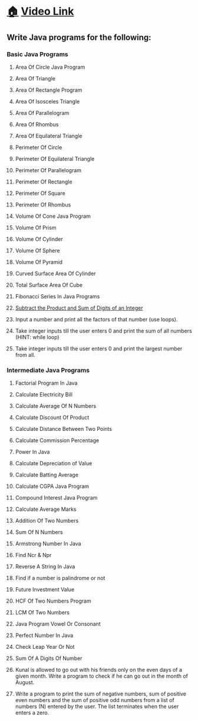 # [🏠](https://thatbeautifuldream.github.io/java-dsa-bootcamp/) [Video Link](https://youtu.be/ldYLYRNaucM)
## Write Java programs for the following: 

### Basic Java Programs
1. Area Of Circle Java Program

<script src="https://emgithub.com/embed.js?target=https%3A%2F%2Fgithub.com%2Fthatbeautifuldream%2Fjava-dsa-bootcamp%2Fblob%2Fmain%2FConditional%2520and%2520Loops%2F1.%2520Basic%2520Java%2520Programs%2FQ1.java&style=github&showBorder=on&showLineNumbers=on&showFileMeta=on&showCopy=on"></script>

2. Area Of Triangle

<script src="https://emgithub.com/embed.js?target=https%3A%2F%2Fgithub.com%2Fthatbeautifuldream%2Fjava-dsa-bootcamp%2Fblob%2Fmain%2FConditional%2520and%2520Loops%2F1.%2520Basic%2520Java%2520Programs%2FQ2.java&style=github&showBorder=on&showLineNumbers=on&showFileMeta=on&showCopy=on"></script>

3. Area Of Rectangle Program 

<script src="https://emgithub.com/embed.js?target=https%3A%2F%2Fgithub.com%2Fthatbeautifuldream%2Fjava-dsa-bootcamp%2Fblob%2Fmain%2FConditional%2520and%2520Loops%2F1.%2520Basic%2520Java%2520Programs%2FQ3.java&style=github&showBorder=on&showLineNumbers=on&showFileMeta=on&showCopy=on"></script>

4. Area Of Isosceles Triangle 

<script src="https://emgithub.com/embed.js?target=https%3A%2F%2Fgithub.com%2Fthatbeautifuldream%2Fjava-dsa-bootcamp%2Fblob%2Fmain%2FConditional%2520and%2520Loops%2F1.%2520Basic%2520Java%2520Programs%2FQ4.java&style=github&showBorder=on&showLineNumbers=on&showFileMeta=on&showCopy=on"></script>

5. Area Of Parallelogram

<script src="https://emgithub.com/embed.js?target=https%3A%2F%2Fgithub.com%2Fthatbeautifuldream%2Fjava-dsa-bootcamp%2Fblob%2Fmain%2FConditional%2520and%2520Loops%2F1.%2520Basic%2520Java%2520Programs%2FQ5.java&style=github&showBorder=on&showLineNumbers=on&showFileMeta=on&showCopy=on"></script>

6. Area Of Rhombus

<script src="https://emgithub.com/embed.js?target=https%3A%2F%2Fgithub.com%2Fthatbeautifuldream%2Fjava-dsa-bootcamp%2Fblob%2Fmain%2FConditional%2520and%2520Loops%2F1.%2520Basic%2520Java%2520Programs%2FQ6.java&style=github&showBorder=on&showLineNumbers=on&showFileMeta=on&showCopy=on"></script>

7. Area Of Equilateral Triangle

<script src="https://emgithub.com/embed.js?target=https%3A%2F%2Fgithub.com%2Fthatbeautifuldream%2Fjava-dsa-bootcamp%2Fblob%2Fmain%2FConditional%2520and%2520Loops%2F1.%2520Basic%2520Java%2520Programs%2FQ7.java&style=github&showBorder=on&showLineNumbers=on&showFileMeta=on&showCopy=on"></script>

8. Perimeter Of Circle

<script src="https://emgithub.com/embed.js?target=https%3A%2F%2Fgithub.com%2Fthatbeautifuldream%2Fjava-dsa-bootcamp%2Fblob%2Fmain%2FConditional%2520and%2520Loops%2F1.%2520Basic%2520Java%2520Programs%2FQ8.java&style=github&showBorder=on&showLineNumbers=on&showFileMeta=on&showCopy=on"></script>

9. Perimeter Of Equilateral Triangle

<script src="https://emgithub.com/embed.js?target=https%3A%2F%2Fgithub.com%2Fthatbeautifuldream%2Fjava-dsa-bootcamp%2Fblob%2Fmain%2FConditional%2520and%2520Loops%2F1.%2520Basic%2520Java%2520Programs%2FQ9.java&style=github&showBorder=on&showLineNumbers=on&showFileMeta=on&showCopy=on"></script>

10. Perimeter Of Parallelogram

<script src="https://emgithub.com/embed.js?target=https%3A%2F%2Fgithub.com%2Fthatbeautifuldream%2Fjava-dsa-bootcamp%2Fblob%2Fmain%2FConditional%2520and%2520Loops%2F1.%2520Basic%2520Java%2520Programs%2FQ10.java&style=github&showBorder=on&showLineNumbers=on&showFileMeta=on&showCopy=on"></script>

11. Perimeter Of Rectangle

<script src="https://emgithub.com/embed.js?target=https%3A%2F%2Fgithub.com%2Fthatbeautifuldream%2Fjava-dsa-bootcamp%2Fblob%2Fmain%2FConditional%2520and%2520Loops%2F1.%2520Basic%2520Java%2520Programs%2FQ11.java&style=github&showBorder=on&showLineNumbers=on&showFileMeta=on&showCopy=on"></script>

12. Perimeter Of Square

<script src="https://emgithub.com/embed.js?target=https%3A%2F%2Fgithub.com%2Fthatbeautifuldream%2Fjava-dsa-bootcamp%2Fblob%2Fmain%2FConditional%2520and%2520Loops%2F1.%2520Basic%2520Java%2520Programs%2FQ12.java&style=github&showBorder=on&showLineNumbers=on&showFileMeta=on&showCopy=on"></script>

13. Perimeter Of Rhombus

<script src="https://emgithub.com/embed.js?target=https%3A%2F%2Fgithub.com%2Fthatbeautifuldream%2Fjava-dsa-bootcamp%2Fblob%2Fmain%2FConditional%2520and%2520Loops%2F1.%2520Basic%2520Java%2520Programs%2FQ13.java&style=github&showBorder=on&showLineNumbers=on&showFileMeta=on&showCopy=on"></script>

14. Volume Of Cone Java Program

<script src="https://emgithub.com/embed.js?target=https%3A%2F%2Fgithub.com%2Fthatbeautifuldream%2Fjava-dsa-bootcamp%2Fblob%2Fmain%2FConditional%2520and%2520Loops%2F1.%2520Basic%2520Java%2520Programs%2FQ14.java&style=github&showBorder=on&showLineNumbers=on&showFileMeta=on&showCopy=on"></script>

15. Volume Of Prism

<script src="https://emgithub.com/embed.js?target=https%3A%2F%2Fgithub.com%2Fthatbeautifuldream%2Fjava-dsa-bootcamp%2Fblob%2Fmain%2FConditional%2520and%2520Loops%2F1.%2520Basic%2520Java%2520Programs%2FQ15.java&style=github&showBorder=on&showLineNumbers=on&showFileMeta=on&showCopy=on"></script>

16. Volume Of Cylinder

<script src="https://emgithub.com/embed.js?target=https%3A%2F%2Fgithub.com%2Fthatbeautifuldream%2Fjava-dsa-bootcamp%2Fblob%2Fmain%2FConditional%2520and%2520Loops%2F1.%2520Basic%2520Java%2520Programs%2FQ16.java&style=github&showBorder=on&showLineNumbers=on&showFileMeta=on&showCopy=on"></script>

17. Volume Of Sphere

<script src="https://emgithub.com/embed.js?target=https%3A%2F%2Fgithub.com%2Fthatbeautifuldream%2Fjava-dsa-bootcamp%2Fblob%2Fmain%2FConditional%2520and%2520Loops%2F1.%2520Basic%2520Java%2520Programs%2FQ17.java&style=github&showBorder=on&showLineNumbers=on&showFileMeta=on&showCopy=on"></script>

18. Volume Of Pyramid

<script src="https://emgithub.com/embed.js?target=https%3A%2F%2Fgithub.com%2Fthatbeautifuldream%2Fjava-dsa-bootcamp%2Fblob%2Fmain%2FConditional%2520and%2520Loops%2F1.%2520Basic%2520Java%2520Programs%2FQ18.java&style=github&showBorder=on&showLineNumbers=on&showFileMeta=on&showCopy=on"></script>

19. Curved Surface Area Of Cylinder

<script src="https://emgithub.com/embed.js?target=https%3A%2F%2Fgithub.com%2Fthatbeautifuldream%2Fjava-dsa-bootcamp%2Fblob%2Fmain%2FConditional%2520and%2520Loops%2F1.%2520Basic%2520Java%2520Programs%2FQ19.java&style=github&showBorder=on&showLineNumbers=on&showFileMeta=on&showCopy=on"></script>

20. Total Surface Area Of Cube

<script src="https://emgithub.com/embed.js?target=https%3A%2F%2Fgithub.com%2Fthatbeautifuldream%2Fjava-dsa-bootcamp%2Fblob%2Fmain%2FConditional%2520and%2520Loops%2F1.%2520Basic%2520Java%2520Programs%2FQ20.java&style=github&showBorder=on&showLineNumbers=on&showFileMeta=on&showCopy=on"></script>

21. Fibonacci Series In Java Programs

<script src="https://emgithub.com/embed.js?target=https%3A%2F%2Fgithub.com%2Fthatbeautifuldream%2Fjava-dsa-bootcamp%2Fblob%2Fmain%2FConditional%2520and%2520Loops%2F1.%2520Basic%2520Java%2520Programs%2FQ21.java&style=github&showBorder=on&showLineNumbers=on&showFileMeta=on&showCopy=on"></script>

22. [Subtract the Product and Sum of Digits of an Integer](https://leetcode.com/problems/subtract-the-product-and-sum-of-digits-of-an-integer/)



23. Input a number and print all the factors of that number (use loops).



24. Take integer inputs till the user enters 0 and print the sum of all numbers (HINT: while loop)



25. Take integer inputs till the user enters 0 and print the largest number from all.

### Intermediate Java Programs
1. Factorial Program In Java

<script src="https://emgithub.com/embed.js?target=https%3A%2F%2Fgithub.com%2Fthatbeautifuldream%2Fjava-dsa-bootcamp%2Fblob%2Fmain%2FConditional%2520and%2520Loops%2F2.%2520Intermediate%2520Java%2520Programs%2FQ1.java&style=github&showBorder=on&showLineNumbers=on&showFileMeta=on&showCopy=on"></script>

2. Calculate Electricity Bill

<script src="https://emgithub.com/embed.js?target=https%3A%2F%2Fgithub.com%2Fthatbeautifuldream%2Fjava-dsa-bootcamp%2Fblob%2Fmain%2FConditional%2520and%2520Loops%2F2.%2520Intermediate%2520Java%2520Programs%2FQ2.java&style=github&showBorder=on&showLineNumbers=on&showFileMeta=on&showCopy=on"></script>

3. Calculate Average Of N Numbers

<script src="https://emgithub.com/embed.js?target=https%3A%2F%2Fgithub.com%2Fthatbeautifuldream%2Fjava-dsa-bootcamp%2Fblob%2Fmain%2FConditional%2520and%2520Loops%2F2.%2520Intermediate%2520Java%2520Programs%2FQ3.java&style=github&showBorder=on&showLineNumbers=on&showFileMeta=on&showCopy=on"></script>

4. Calculate Discount Of Product

<script src="https://emgithub.com/embed.js?target=https%3A%2F%2Fgithub.com%2Fthatbeautifuldream%2Fjava-dsa-bootcamp%2Fblob%2Fmain%2FConditional%2520and%2520Loops%2F2.%2520Intermediate%2520Java%2520Programs%2FQ4.java&style=github&showBorder=on&showLineNumbers=on&showFileMeta=on&showCopy=on"></script>

5. Calculate Distance Between Two Points 

<script src="https://emgithub.com/embed.js?target=https%3A%2F%2Fgithub.com%2Fthatbeautifuldream%2Fjava-dsa-bootcamp%2Fblob%2Fmain%2FConditional%2520and%2520Loops%2F2.%2520Intermediate%2520Java%2520Programs%2FQ5.java&style=github&showBorder=on&showLineNumbers=on&showFileMeta=on&showCopy=on"></script>

6. Calculate Commission Percentage

<script src="https://emgithub.com/embed.js?target=https%3A%2F%2Fgithub.com%2Fthatbeautifuldream%2Fjava-dsa-bootcamp%2Fblob%2Fmain%2FConditional%2520and%2520Loops%2F2.%2520Intermediate%2520Java%2520Programs%2FQ6.java&style=github&showBorder=on&showLineNumbers=on&showFileMeta=on&showCopy=on"></script>

7. Power In Java

<script src="https://emgithub.com/embed.js?target=https%3A%2F%2Fgithub.com%2Fthatbeautifuldream%2Fjava-dsa-bootcamp%2Fblob%2Fmain%2FConditional%2520and%2520Loops%2F2.%2520Intermediate%2520Java%2520Programs%2FQ7.java&style=github&showBorder=on&showLineNumbers=on&showFileMeta=on&showCopy=on"></script>

8. Calculate Depreciation of Value

<script src="https://emgithub.com/embed.js?target=https%3A%2F%2Fgithub.com%2Fthatbeautifuldream%2Fjava-dsa-bootcamp%2Fblob%2Fmain%2FConditional%2520and%2520Loops%2F2.%2520Intermediate%2520Java%2520Programs%2FQ8.java&style=github&showBorder=on&showLineNumbers=on&showFileMeta=on&showCopy=on"></script>

9. Calculate Batting Average

<script src="https://emgithub.com/embed.js?target=https%3A%2F%2Fgithub.com%2Fthatbeautifuldream%2Fjava-dsa-bootcamp%2Fblob%2Fmain%2FConditional%2520and%2520Loops%2F2.%2520Intermediate%2520Java%2520Programs%2FQ9.java&style=github&showBorder=on&showLineNumbers=on&showFileMeta=on&showCopy=on"></script>

10. Calculate CGPA Java Program



11. Compound Interest Java Program



12. Calculate Average Marks



13. Addition Of Two Numbers



14. Sum Of N Numbers



15. Armstrong Number In Java



16. Find Ncr & Npr



17. Reverse A String In Java



18. Find if a number is palindrome or not 



19. Future Investment Value



20. HCF Of Two Numbers Program



21. LCM Of Two Numbers



22. Java Program Vowel Or Consonant 



23. Perfect Number In Java



24. Check Leap Year Or Not



25. Sum Of A Digits Of Number



26. Kunal is allowed to go out with his friends only on the even days of a given month. Write a program to check if he can go out in the month of August.


27. Write a program to print the sum of negative numbers, sum of positive even numbers and the sum of positive odd numbers from a list of numbers (N) entered by the user. The list terminates when the user enters a zero.


